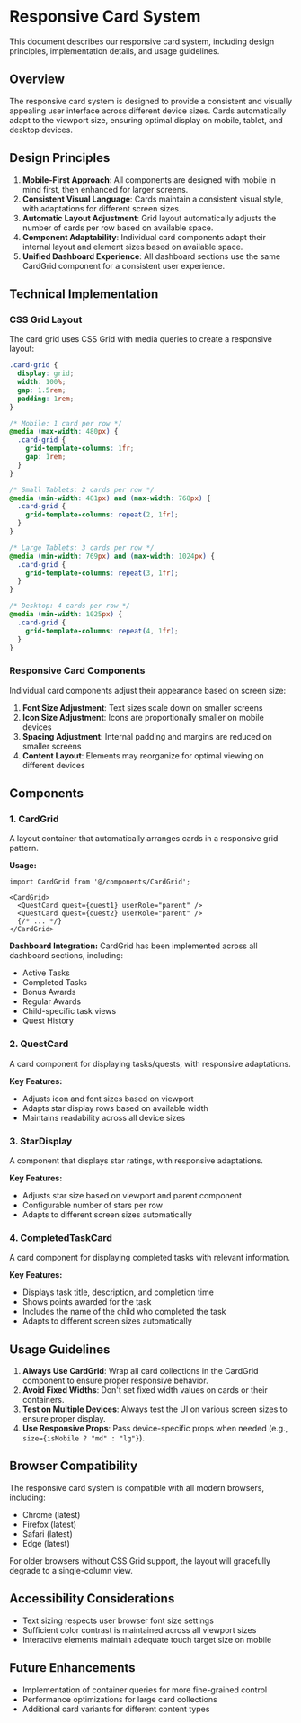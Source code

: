 # Responsive Card System

This document describes our responsive card system, including design principles, implementation details, and usage guidelines.

## Overview

The responsive card system is designed to provide a consistent and visually appealing user interface across different device sizes. Cards automatically adapt to the viewport size, ensuring optimal display on mobile, tablet, and desktop devices.

## Design Principles

1. **Mobile-First Approach**: All components are designed with mobile in mind first, then enhanced for larger screens.
2. **Consistent Visual Language**: Cards maintain a consistent visual style, with adaptations for different screen sizes.
3. **Automatic Layout Adjustment**: Grid layout automatically adjusts the number of cards per row based on available space.
4. **Component Adaptability**: Individual card components adapt their internal layout and element sizes based on available space.
5. **Unified Dashboard Experience**: All dashboard sections use the same CardGrid component for a consistent user experience.

## Technical Implementation

### CSS Grid Layout

The card grid uses CSS Grid with media queries to create a responsive layout:

```css
.card-grid {
  display: grid;
  width: 100%;
  gap: 1.5rem;
  padding: 1rem;
}

/* Mobile: 1 card per row */
@media (max-width: 480px) {
  .card-grid {
    grid-template-columns: 1fr;
    gap: 1rem;
  }
}

/* Small Tablets: 2 cards per row */
@media (min-width: 481px) and (max-width: 768px) {
  .card-grid {
    grid-template-columns: repeat(2, 1fr);
  }
}

/* Large Tablets: 3 cards per row */
@media (min-width: 769px) and (max-width: 1024px) {
  .card-grid {
    grid-template-columns: repeat(3, 1fr);
  }
}

/* Desktop: 4 cards per row */
@media (min-width: 1025px) {
  .card-grid {
    grid-template-columns: repeat(4, 1fr);
  }
}
```

### Responsive Card Components

Individual card components adjust their appearance based on screen size:

1. **Font Size Adjustment**: Text sizes scale down on smaller screens
2. **Icon Size Adjustment**: Icons are proportionally smaller on mobile devices
3. **Spacing Adjustment**: Internal padding and margins are reduced on smaller screens
4. **Content Layout**: Elements may reorganize for optimal viewing on different devices

## Components

### 1. CardGrid

A layout container that automatically arranges cards in a responsive grid pattern.

**Usage:**

```tsx
import CardGrid from '@/components/CardGrid';

<CardGrid>
  <QuestCard quest={quest1} userRole="parent" />
  <QuestCard quest={quest2} userRole="parent" />
  {/* ... */}
</CardGrid>
```

**Dashboard Integration:**
CardGrid has been implemented across all dashboard sections, including:
- Active Tasks
- Completed Tasks
- Bonus Awards
- Regular Awards
- Child-specific task views
- Quest History

### 2. QuestCard

A card component for displaying tasks/quests, with responsive adaptations.

**Key Features:**
- Adjusts icon and font sizes based on viewport
- Adapts star display rows based on available width
- Maintains readability across all device sizes

### 3. StarDisplay

A component that displays star ratings, with responsive adaptations.

**Key Features:**
- Adjusts star size based on viewport and parent component
- Configurable number of stars per row
- Adapts to different screen sizes automatically

### 4. CompletedTaskCard

A card component for displaying completed tasks with relevant information.

**Key Features:**
- Displays task title, description, and completion time
- Shows points awarded for the task
- Includes the name of the child who completed the task
- Adapts to different screen sizes automatically

## Usage Guidelines

1. **Always Use CardGrid**: Wrap all card collections in the CardGrid component to ensure proper responsive behavior.
2. **Avoid Fixed Widths**: Don't set fixed width values on cards or their containers.
3. **Test on Multiple Devices**: Always test the UI on various screen sizes to ensure proper display.
4. **Use Responsive Props**: Pass device-specific props when needed (e.g., `size={isMobile ? "md" : "lg"}`).

## Browser Compatibility

The responsive card system is compatible with all modern browsers, including:

- Chrome (latest)
- Firefox (latest)
- Safari (latest)
- Edge (latest)

For older browsers without CSS Grid support, the layout will gracefully degrade to a single-column view.

## Accessibility Considerations

- Text sizing respects user browser font size settings
- Sufficient color contrast is maintained across all viewport sizes
- Interactive elements maintain adequate touch target size on mobile

## Future Enhancements

- Implementation of container queries for more fine-grained control
- Performance optimizations for large card collections
- Additional card variants for different content types 